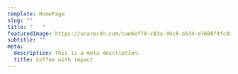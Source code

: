 ```yaml
---
template: HomePage
slug: ""
title: "   "
featuredImage: https://ucarecdn.com/cae6ef78-c83a-49c8-ab34-e7606f4fc8a0/
subtitle: ""
meta:
  description: This is a meta description.
  title: Coffee with impact
---
```



[](https://app.netlify.com/start/deploy?repository=https://github.com/thriveweb/yellowcake&stack=cms)